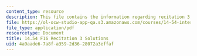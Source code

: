 ```yaml
---
content_type: resource
description: This file contains the information regarding recitation 3 solutions.
file: https://ol-ocw-studio-app-qa.s3.amazonaws.com/courses/14-54-international-trade-fall-2016/4a9aade67a8fa3592d3628072a3effaf_MIT14_54F16_SolRecitation3.pdf
file_type: application/pdf
resourcetype: Document
title: 14.54 F16 Recitation 3 Solutions
uid: 4a9aade6-7a8f-a359-2d36-28072a3effaf
---
```


